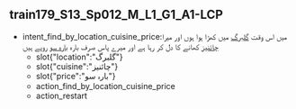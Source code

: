 ## train179_S13_Sp012_M_L1_G1_A1-LCP
* intent_find_by_location_cuisine_price:میں اس وقت [گلبرگ](location) میں کھڑا ہوا ہوں اور میرا [چائنیز](cuisine) کھانے کا دل کر رہا ہے اور میرے پاس صرف بارہ [بارہ سو](price) روپے ہیں
	- slot{"location":"گلبرگ"}
	- slot{"cuisine":"چائنیز"}
	- slot{"price":"بارہ سو"}
	- action_find_by_location_cuisine_price
	- action_restart